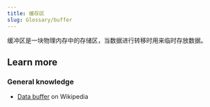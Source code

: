 ```yaml
---
title: 缓存区
slug: Glossary/buffer
---
```

缓冲区是一块物理内存中的存储区，当数据进行转移时用来临时存放数据。

## Learn more

### General knowledge

- [Data buffer](https://en.wikipedia.org/wiki/Data_buffer) on Wikipedia
